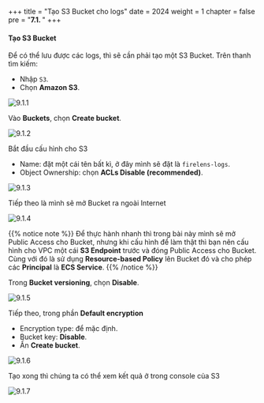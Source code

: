 +++
title = "Tạo S3 Bucket cho logs"
date = 2024
weight = 1
chapter = false
pre = "<b>7.1. </b>"
+++

#### Tạo S3 Bucket

Để có thể lưu được các logs, thì sẽ cần phải tạo một S3 Bucket. Trên thanh tìm kiếm:

- Nhập `S3`.
- Chọn **Amazon S3**.

![9.1.1](/images/9-logs-router-with-firelens/9.1.1.png)

Vào **Buckets**, chọn **Create bucket**.

![9.1.2](/images/9-logs-router-with-firelens/9.1.2.png)

Bắt đầu cấu hình cho S3

- Name: đặt một cái tên bất kì, ở đây mình sẽ đặt là `firelens-logs`.
- Object Ownership: chọn **ACLs Disable (recommended)**.

![9.1.3](/images/9-logs-router-with-firelens/9.1.3.png)

Tiếp theo là mình sẽ mở Bucket ra ngoài Internet

![9.1.4](/images/9-logs-router-with-firelens/9.1.4.png)

{{% notice note %}}
Để thực hành nhanh thì trong bài này mình sẽ mở Public Access cho Bucket, nhưng khi cấu hình để làm thật thì bạn nên cấu hình cho VPC một cái **S3 Endpoint** trước và đóng Public Access cho Bucket. Cùng với đó là sử dụng **Resource-based Policy** lên Bucket đó và cho phép các **Principal** là **ECS Service**.
{{% /notice %}}

Trong **Bucket versioning**, chọn **Disable**.

![9.1.5](/images/9-logs-router-with-firelens/9.1.5.png)

Tiếp theo, trong phần **Default encryption**

- Encryption type: để mặc định.
- Bucket key: **Disable**.
- Ấn **Create bucket**.

![9.1.6](/images/9-logs-router-with-firelens/9.1.6.png)

Tạo xong thì chúng ta có thể xem kết quả ở trong console của S3

![9.1.7](/images/9-logs-router-with-firelens/9.1.7.png)
